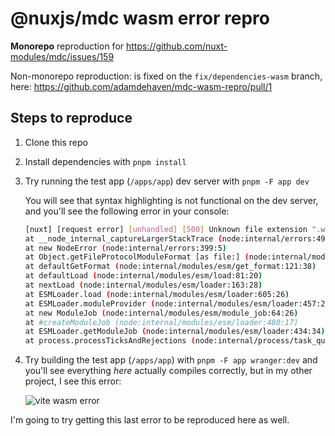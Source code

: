 # @nuxjs/mdc wasm error repro

**Monorepo** reproduction for https://github.com/nuxt-modules/mdc/issues/159

Non-monorepo reproduction: is fixed on the `fix/dependencies-wasm` branch, here: <https://github.com/adamdehaven/mdc-wasm-repro/pull/1>

## Steps to reproduce

1. Clone this repo
2. Install dependencies with `pnpm install`
3. Try running the test app (`/apps/app`) dev server with `pnpm -F app dev`

    You will see that syntax highlighting is not functional on the dev server, and you'll see the following error in your console:

    ```bash
    [nuxt] [request error] [unhandled] [500] Unknown file extension ".wasm" for /Users/adam.dehaven/Dev/mdc-wasm-monorepo/node_modules/.pnpm/shiki@1.1.7/node_modules/shiki/dist/onig.wasm
    at __node_internal_captureLargerStackTrace (node:internal/errors:490:5)
    at new NodeError (node:internal/errors:399:5)
    at Object.getFileProtocolModuleFormat [as file:] (node:internal/modules/esm/get_format:79:11)
    at defaultGetFormat (node:internal/modules/esm/get_format:121:38)
    at defaultLoad (node:internal/modules/esm/load:81:20)
    at nextLoad (node:internal/modules/esm/loader:163:28)
    at ESMLoader.load (node:internal/modules/esm/loader:605:26)
    at ESMLoader.moduleProvider (node:internal/modules/esm/loader:457:22)
    at new ModuleJob (node:internal/modules/esm/module_job:64:26)
    at #createModuleJob (node:internal/modules/esm/loader:480:17)
    at ESMLoader.getModuleJob (node:internal/modules/esm/loader:434:34)
    at process.processTicksAndRejections (node:internal/process/task_queues:95:5)
    ```

4. Try building the test app (`/apps/app`) with `pnpm -F app wranger:dev`
 and you'll see everything _here_ actually compiles correctly, but in my other project, I see this error:

    ![vite wasm error](./vite-wasm-error.png)

I'm going to try getting this last error to be reproduced here as well.
